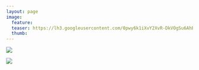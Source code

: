 ```yaml
---
layout: page
image:
  feature:
  teaser: https://lh3.googleusercontent.com/0pwy6k1iXvY2XvR-DkVOgSu6AhBztmDQOXoqxpgjUdg=w245-h184-no
  thumb:
---
```


![](https://lh3.googleusercontent.com/fRD3AQU2Vl_JRfYCpg8V1Y_xOle6K7lY117s9Vn7iGU=w800)

![](https://lh3.googleusercontent.com/7sj_Dbe3e16ZIxUoRPPDC1E-rd_qyQ3nlnS2OCSJNBU=w800)
